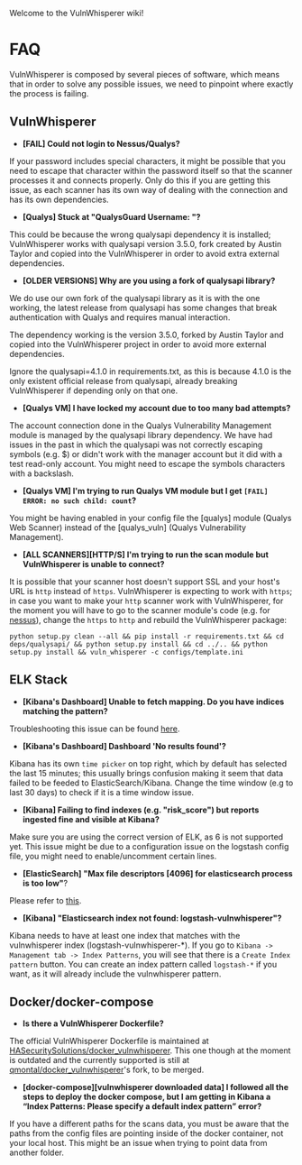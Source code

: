 Welcome to the VulnWhisperer wiki!


# FAQ
VulnWhisperer is composed by several pieces of software, which means that in order to solve any possible issues, we need to pinpoint where exactly the process is failing.

## VulnWhisperer
* **[FAIL] Could not login to Nessus/Qualys?**

If your password includes special characters, it might be possible that you need to escape that character within the password itself so that the scanner processes it and connects properly. Only do this if you are getting this issue, as each scanner has its own way of dealing with the connection and has its own dependencies.

* **[Qualys] Stuck at "QualysGuard Username: "?**

This could be because the wrong qualysapi dependency it is installed; VulnWhisperer works with qualysapi version 3.5.0, fork created by Austin Taylor and copied into the VulnWhisperer in order to avoid extra external dependencies. 

* **[OLDER VERSIONS] Why are you using a fork of qualysapi library?**

We do use our own fork of the qualysapi library as it is with the one working, the latest release from qualysapi has some changes that break authentication with Qualys and requires manual interaction.

The dependency working is the version 3.5.0, forked by Austin Taylor and copied into the VulnWhisperer project in order to avoid more external dependencies. 

Ignore the qualysapi=4.1.0 in requirements.txt, as this is because 4.1.0 is the only existent official release from qualysapi, already breaking VulnWhisperer if depending only on that one.
* **[Qualys VM] I have locked my account due to too many bad attempts?**

The account connection done in the Qualys Vulnerability Management module is managed by the qualysapi library dependency. We have had issues in the past in which the qualysapi was not correctly escaping symbols (e.g. $) or didn't work with the manager account but it did with a test read-only account. You might need to escape the symbols characters with a backslash.
* **[Qualys VM] I'm trying to run Qualys VM module but I get `[FAIL] ERROR: no such child: count`?**

You might be having enabled in your config file the [qualys] module (Qualys Web Scanner) instead of the [qualys_vuln] (Qualys Vulnerability Management).
* **[ALL SCANNERS][HTTP/S] I'm trying to run the scan module but VulnWhisperer is unable to connect?**

It is possible that your scanner host doesn't support SSL and your host's URL is `http` instead of `https`. VulnWhisperer is expecting to work with `https`; in case you want to make your `http` scanner work with VulnWhisperer, for the moment you will have to go to the scanner module's code (e.g. for [nessus](https://github.com/HASecuritySolutions/VulnWhisperer/blob/master/vulnwhisp/frameworks/nessus.py#L39)), change the `https` to `http` and rebuild the VulnWhisperer package:

```python setup.py clean --all && pip install -r requirements.txt && cd deps/qualysapi/ && python setup.py install && cd ../.. && python setup.py install && vuln_whisperer -c configs/template.ini```
## ELK Stack
* **[Kibana's Dashboard] Unable to fetch mapping. Do you have indices matching the pattern?**

Troubleshooting this issue can be found [here](https://github.com/austin-taylor/VulnWhisperer/issues/83#issuecomment-406283999).
* **[Kibana's Dashboard] Dashboard 'No results found'?**

Kibana has its own `time picker` on top right, which by default has selected the last 15 minutes; this usually brings confusion making it seem that data failed to be feeded to ElasticSearch/Kibana. Change the time window (e.g to last 30 days) to check if it is a time window issue.
* **[Kibana] Failing to find indexes (e.g. "risk_score") but reports ingested fine and visible at Kibana?**

Make sure you are using the correct version of ELK, as 6 is not supported yet. This issue might be due to a configuration issue on the logstash config file, you might need to enable/uncomment certain lines.
* **[ElasticSearch] "Max file descriptors [4096] for elasticsearch process is too low"**?

Please refer to [this](https://github.com/HASecuritySolutions/VulnWhisperer/wiki/docker-compose-Instructions#elasticsearch-host-configuration).
* **[Kibana] "Elasticsearch index not found: logstash-vulnwhisperer"?**

Kibana needs to have at least one index that matches with the vulnwhisperer index (logstash-vulnwhisperer-*). If you go to `Kibana -> Management tab -> Index Patterns`, you will see that there is a `Create Index pattern` button. You can create an index pattern called `logstash-*` if you want, as it will already include the vulnwhisperer pattern.

## Docker/docker-compose
* **Is there a VulnWhisperer Dockerfile?**

The official VulnWhisperer Dockerfile is maintained at [HASecuritySolutions/docker_vulnwhisperer](https://github.com/HASecuritySolutions/docker_vulnwhisperer). This one though at the moment is outdated and the currently supported is still at [qmontal/docker_vulnwhisperer](https://github.com/qmontal/docker_vulnwhisperer)'s fork, to be merged.
* **[docker-compose][vulnwhisperer downloaded data] I followed all the steps to deploy the docker compose, but I am getting in Kibana a “Index Patterns: Please specify a default index pattern” error?**

If you have a different paths for the scans data, you must be aware that the paths from the config files are pointing inside of the docker container, not your local host. This might be an issue when trying to point data from another folder.
